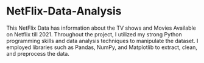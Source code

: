 # NetFlix-Data-Analysis
This NetFlix Data has information about the TV shows and Movies Available on Netflix till 2021. Throughout the project, I utilized my strong Python programming skills and data analysis techniques to manipulate the dataset. I employed libraries such as Pandas, NumPy, and Matplotlib to extract, clean, and preprocess the data.
